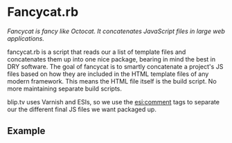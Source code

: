 Fancycat.rb
===========

_Fancycat is fancy like Octocat. It concatenates JavaScript files in large web applications._


fancycat.rb is a script that reads our a list of template files
and concatenates them up into one nice package, bearing in mind
the best in DRY software. The goal of fancycat is to smartly
concatenate a project's JS files based on how they are included in 
the HTML template files of any modern framework. This means the HTML 
file itself is the build script. No more maintaining separate
build scripts.

blip.tv uses Varnish and ESIs, so we use the <esi:comment> tags
to separate our the different final JS files we want packaged up.

Example
--------

<pre>
<esi:comment text="Global.js" />
  <script src="BLIP.js" />
  <script src="BLIP/Object.js" />

  <esi:comment text="Dashboard.js" />
  <script src="Widget.js" />
  <script src="Doodad.js" />
 </body>
</html>
</pre>

This example causes fancycat.rb to package the BLIP.js and 
Object.js files into a file called Global.js and Widget.js and
Doodad.js into Dashboard.js. It is then recommended to minify this file 
using our standard YUI compressor or another minification tool.

About
------

Fancycat.rb is used by blip.tv to concatenate their JavaScript for their
large applications. Originally written by Kelly Sutton.